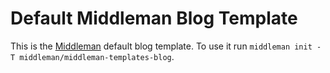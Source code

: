# Default Middleman Blog Template

This is the [Middleman] default blog template.
To use it run `middleman init -T middleman/middleman-templates-blog`.

[Middleman]: https://middlemanapp.com/
